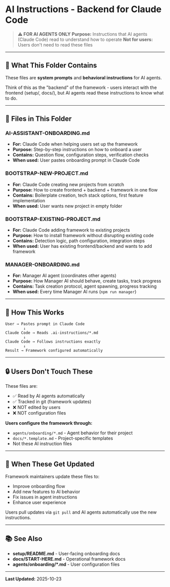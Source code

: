 # AI Instructions - Backend for Claude Code

> **⚠️ FOR AI AGENTS ONLY**
> **Purpose:** Instructions that AI agents (Claude Code) read to understand how to operate
> **Not for users:** Users don't need to read these files

---

## 🤖 What This Folder Contains

These files are **system prompts** and **behavioral instructions** for AI agents.

Think of this as the "backend" of the framework - users interact with the frontend (setup/, docs/), but AI agents read these instructions to know what to do.

---

## 📁 Files in This Folder

### **AI-ASSISTANT-ONBOARDING.md**
- **For:** Claude Code when helping users set up the framework
- **Purpose:** Step-by-step instructions on how to onboard a user
- **Contains:** Question flow, configuration steps, verification checks
- **When used:** User pastes onboarding prompt in Claude Code

### **BOOTSTRAP-NEW-PROJECT.md**
- **For:** Claude Code creating new projects from scratch
- **Purpose:** How to create frontend + backend + framework in one flow
- **Contains:** Boilerplate creation, tech stack options, first feature implementation
- **When used:** User wants new project in empty folder

### **BOOTSTRAP-EXISTING-PROJECT.md**
- **For:** Claude Code adding framework to existing projects
- **Purpose:** How to install framework without disrupting existing code
- **Contains:** Detection logic, path configuration, integration steps
- **When used:** User has existing frontend/backend and wants to add framework

### **MANAGER-ONBOARDING.md**
- **For:** Manager AI agent (coordinates other agents)
- **Purpose:** How Manager AI should behave, create tasks, track progress
- **Contains:** Task creation protocol, agent spawning, progress tracking
- **When used:** Every time Manager AI runs (`npm run manager`)

---

## 🎯 How This Works

```
User → Pastes prompt in Claude Code
        ↓
Claude Code → Reads .ai-instructions/*.md
        ↓
Claude Code → Follows instructions exactly
        ↓
Result → Framework configured automatically
```

---

## 🔒 Users Don't Touch These

These files are:
- ✅ Read by AI agents automatically
- ✅ Tracked in git (framework updates)
- ❌ NOT edited by users
- ❌ NOT configuration files

**Users configure the framework through:**
- `agents/onboarding/*.md` - Agent behavior for their project
- `docs/*.template.md` - Project-specific templates
- Not these AI instruction files

---

## 🔄 When These Get Updated

Framework maintainers update these files to:
- Improve onboarding flow
- Add new features to AI behavior
- Fix issues in agent instructions
- Enhance user experience

Users pull updates via `git pull` and AI agents automatically use the new instructions.

---

## 📚 See Also

- **setup/README.md** - User-facing onboarding docs
- **docs/START-HERE.md** - Operational framework docs
- **agents/onboarding/*.md** - User configuration files

---

**Last Updated:** 2025-10-23
